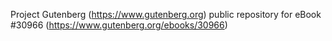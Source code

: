 Project Gutenberg (https://www.gutenberg.org) public repository for eBook #30966 (https://www.gutenberg.org/ebooks/30966)

